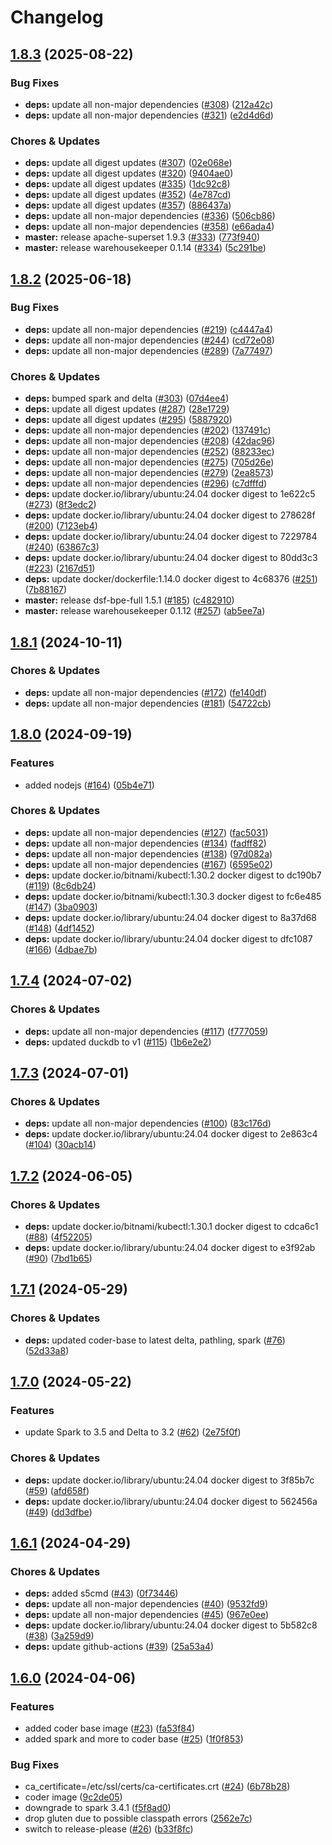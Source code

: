 # Changelog

## [1.8.3](https://github.com/miracum/util-images/compare/coder-base-v1.8.2...coder-base-v1.8.3) (2025-08-22)


### Bug Fixes

* **deps:** update all non-major dependencies ([#308](https://github.com/miracum/util-images/issues/308)) ([212a42c](https://github.com/miracum/util-images/commit/212a42c8045bc0cc33985036643f777339366b03))
* **deps:** update all non-major dependencies ([#321](https://github.com/miracum/util-images/issues/321)) ([e2d4d6d](https://github.com/miracum/util-images/commit/e2d4d6dddafea513b8d406953505b21f7bee48db))


### Chores & Updates

* **deps:** update all digest updates ([#307](https://github.com/miracum/util-images/issues/307)) ([02e068e](https://github.com/miracum/util-images/commit/02e068ea4e3675455754a88701d98301f78d975d))
* **deps:** update all digest updates ([#320](https://github.com/miracum/util-images/issues/320)) ([9404ae0](https://github.com/miracum/util-images/commit/9404ae0bf1af2738b361320cb5cc6273dba5e113))
* **deps:** update all digest updates ([#335](https://github.com/miracum/util-images/issues/335)) ([1dc92c8](https://github.com/miracum/util-images/commit/1dc92c83fa4128fc6444d8b83759ba2559a93283))
* **deps:** update all digest updates ([#352](https://github.com/miracum/util-images/issues/352)) ([4e787cd](https://github.com/miracum/util-images/commit/4e787cd09e6e9bfe3ce4c139b2cfd67fe5239eec))
* **deps:** update all digest updates ([#357](https://github.com/miracum/util-images/issues/357)) ([886437a](https://github.com/miracum/util-images/commit/886437aa465196e4af5345a5d5704822c9bc353f))
* **deps:** update all non-major dependencies ([#336](https://github.com/miracum/util-images/issues/336)) ([506cb86](https://github.com/miracum/util-images/commit/506cb862597208bf1300516d50a8581bfe246e9d))
* **deps:** update all non-major dependencies ([#358](https://github.com/miracum/util-images/issues/358)) ([e66ada4](https://github.com/miracum/util-images/commit/e66ada4f6474a7fd7bccf605e6426366edeab983))
* **master:** release apache-superset 1.9.3 ([#333](https://github.com/miracum/util-images/issues/333)) ([773f940](https://github.com/miracum/util-images/commit/773f940026bdfcb5267e9f370574c3e8c8be31fd))
* **master:** release warehousekeeper 0.1.14 ([#334](https://github.com/miracum/util-images/issues/334)) ([5c291be](https://github.com/miracum/util-images/commit/5c291be253dd6224cd6eb3664a98bd79f3299409))

## [1.8.2](https://github.com/miracum/util-images/compare/coder-base-v1.8.1...coder-base-v1.8.2) (2025-06-18)


### Bug Fixes

* **deps:** update all non-major dependencies ([#219](https://github.com/miracum/util-images/issues/219)) ([c4447a4](https://github.com/miracum/util-images/commit/c4447a4209168a08b7e6d603d743199e890a89ee))
* **deps:** update all non-major dependencies ([#244](https://github.com/miracum/util-images/issues/244)) ([cd72e08](https://github.com/miracum/util-images/commit/cd72e08c33a8b618d1d1da2a2f0ba925866e804c))
* **deps:** update all non-major dependencies ([#289](https://github.com/miracum/util-images/issues/289)) ([7a77497](https://github.com/miracum/util-images/commit/7a774975f5cdf12caa987292a509faf455c11afb))


### Chores & Updates

* **deps:** bumped spark and delta ([#303](https://github.com/miracum/util-images/issues/303)) ([07d4ee4](https://github.com/miracum/util-images/commit/07d4ee419fca0372ab964b8537bdd751401a2159))
* **deps:** update all digest updates ([#287](https://github.com/miracum/util-images/issues/287)) ([28e1729](https://github.com/miracum/util-images/commit/28e17290bda40eaa8b1520ce06459d7d305159ba))
* **deps:** update all digest updates ([#295](https://github.com/miracum/util-images/issues/295)) ([5887920](https://github.com/miracum/util-images/commit/588792052d11e980a0445f7d418760a90da5421f))
* **deps:** update all non-major dependencies ([#202](https://github.com/miracum/util-images/issues/202)) ([137491c](https://github.com/miracum/util-images/commit/137491c1ceb07d62c9386eddb7e2c0980f78550f))
* **deps:** update all non-major dependencies ([#208](https://github.com/miracum/util-images/issues/208)) ([42dac96](https://github.com/miracum/util-images/commit/42dac969dfc89a8ca042643c34cf7ef5f1919c6b))
* **deps:** update all non-major dependencies ([#252](https://github.com/miracum/util-images/issues/252)) ([88233ec](https://github.com/miracum/util-images/commit/88233ecc8c253079fb474ce34ac18957eea9d609))
* **deps:** update all non-major dependencies ([#275](https://github.com/miracum/util-images/issues/275)) ([705d26e](https://github.com/miracum/util-images/commit/705d26eead05a118d23ba05d4ff71bb27cea53e8))
* **deps:** update all non-major dependencies ([#279](https://github.com/miracum/util-images/issues/279)) ([2ea8573](https://github.com/miracum/util-images/commit/2ea85736840458fbf4f4a05389eb1372e50f1386))
* **deps:** update all non-major dependencies ([#296](https://github.com/miracum/util-images/issues/296)) ([c7dfffd](https://github.com/miracum/util-images/commit/c7dfffdf7b28a97bcc666e3c44313e7d24fc3337))
* **deps:** update docker.io/library/ubuntu:24.04 docker digest to 1e622c5 ([#273](https://github.com/miracum/util-images/issues/273)) ([8f3edc2](https://github.com/miracum/util-images/commit/8f3edc2cd75d0aa86f945f6893f4a028b8fc40d6))
* **deps:** update docker.io/library/ubuntu:24.04 docker digest to 278628f ([#200](https://github.com/miracum/util-images/issues/200)) ([7123eb4](https://github.com/miracum/util-images/commit/7123eb4aea824204e6ae05e425192dc51227d289))
* **deps:** update docker.io/library/ubuntu:24.04 docker digest to 7229784 ([#240](https://github.com/miracum/util-images/issues/240)) ([63867c3](https://github.com/miracum/util-images/commit/63867c30b6b64571d53db10cd969fd9b5d9fe673))
* **deps:** update docker.io/library/ubuntu:24.04 docker digest to 80dd3c3 ([#223](https://github.com/miracum/util-images/issues/223)) ([2167d51](https://github.com/miracum/util-images/commit/2167d518d6da25113a7357a05847f1a57b6f6500))
* **deps:** update docker/dockerfile:1.14.0 docker digest to 4c68376 ([#251](https://github.com/miracum/util-images/issues/251)) ([7b88167](https://github.com/miracum/util-images/commit/7b881674d6bf28cb4b18f9064861e8627c3d9188))
* **master:** release dsf-bpe-full 1.5.1 ([#185](https://github.com/miracum/util-images/issues/185)) ([c482910](https://github.com/miracum/util-images/commit/c482910bc6099ede6c223b2444d3732b5a9f5214))
* **master:** release warehousekeeper 0.1.12 ([#257](https://github.com/miracum/util-images/issues/257)) ([ab5ee7a](https://github.com/miracum/util-images/commit/ab5ee7a4c6c3877bde4922aa7736a9550b0f9574))

## [1.8.1](https://github.com/miracum/util-images/compare/coder-base-v1.8.0...coder-base-v1.8.1) (2024-10-11)


### Chores & Updates

* **deps:** update all non-major dependencies ([#172](https://github.com/miracum/util-images/issues/172)) ([fe140df](https://github.com/miracum/util-images/commit/fe140df191302227a5eb3d846818600e10adc180))
* **deps:** update all non-major dependencies ([#181](https://github.com/miracum/util-images/issues/181)) ([54722cb](https://github.com/miracum/util-images/commit/54722cbee68dab4b5ea7e6c4d8e2d054929ef40b))

## [1.8.0](https://github.com/miracum/util-images/compare/coder-base-v1.7.4...coder-base-v1.8.0) (2024-09-19)


### Features

* added nodejs ([#164](https://github.com/miracum/util-images/issues/164)) ([05b4e71](https://github.com/miracum/util-images/commit/05b4e7199bdc76c546d49a618fb0309738589824))


### Chores & Updates

* **deps:** update all non-major dependencies ([#127](https://github.com/miracum/util-images/issues/127)) ([fac5031](https://github.com/miracum/util-images/commit/fac50314ab1502367e2f983eadf2aacb5a5cc822))
* **deps:** update all non-major dependencies ([#134](https://github.com/miracum/util-images/issues/134)) ([fadff82](https://github.com/miracum/util-images/commit/fadff82147a2ed0dac75f8ac0bef4d097f9bcced))
* **deps:** update all non-major dependencies ([#138](https://github.com/miracum/util-images/issues/138)) ([97d082a](https://github.com/miracum/util-images/commit/97d082a6be9f30472a015318286ca9e9edf4eb84))
* **deps:** update all non-major dependencies ([#167](https://github.com/miracum/util-images/issues/167)) ([6595e02](https://github.com/miracum/util-images/commit/6595e02dab8f6048b2bc56c4e89081c5f7aff255))
* **deps:** update docker.io/bitnami/kubectl:1.30.2 docker digest to dc190b7 ([#119](https://github.com/miracum/util-images/issues/119)) ([8c6db24](https://github.com/miracum/util-images/commit/8c6db246777184370d1817f0ef50de62ba2087ce))
* **deps:** update docker.io/bitnami/kubectl:1.30.3 docker digest to fc6e485 ([#147](https://github.com/miracum/util-images/issues/147)) ([3ba0903](https://github.com/miracum/util-images/commit/3ba09031235efb656036ae1eaa2c7de411dd443f))
* **deps:** update docker.io/library/ubuntu:24.04 docker digest to 8a37d68 ([#148](https://github.com/miracum/util-images/issues/148)) ([4df1452](https://github.com/miracum/util-images/commit/4df1452016ed1eee1e00254f1da3ea15aa55f1ab))
* **deps:** update docker.io/library/ubuntu:24.04 docker digest to dfc1087 ([#166](https://github.com/miracum/util-images/issues/166)) ([4dbae7b](https://github.com/miracum/util-images/commit/4dbae7b6a773f9974be41053855c680e0159ddb8))

## [1.7.4](https://github.com/miracum/util-images/compare/coder-base-v1.7.3...coder-base-v1.7.4) (2024-07-02)


### Chores & Updates

* **deps:** update all non-major dependencies ([#117](https://github.com/miracum/util-images/issues/117)) ([f777059](https://github.com/miracum/util-images/commit/f777059c5c54e1504246733adbd43fa694557986))
* **deps:** updated duckdb to v1 ([#115](https://github.com/miracum/util-images/issues/115)) ([1b6e2e2](https://github.com/miracum/util-images/commit/1b6e2e2795a5d05da98c6f1fff350c728164b1c4))

## [1.7.3](https://github.com/miracum/util-images/compare/coder-base-v1.7.2...coder-base-v1.7.3) (2024-07-01)


### Chores & Updates

* **deps:** update all non-major dependencies ([#100](https://github.com/miracum/util-images/issues/100)) ([83c176d](https://github.com/miracum/util-images/commit/83c176da1f86d04bee8f2182a99640bb520097d4))
* **deps:** update docker.io/library/ubuntu:24.04 docker digest to 2e863c4 ([#104](https://github.com/miracum/util-images/issues/104)) ([30acb14](https://github.com/miracum/util-images/commit/30acb149d9962fef136a2fc6b2f66f23bcd714ab))

## [1.7.2](https://github.com/miracum/util-images/compare/coder-base-v1.7.1...coder-base-v1.7.2) (2024-06-05)


### Chores & Updates

* **deps:** update docker.io/bitnami/kubectl:1.30.1 docker digest to cdca6c1 ([#88](https://github.com/miracum/util-images/issues/88)) ([4f52205](https://github.com/miracum/util-images/commit/4f522050c238a994f133be3119f90e4afbcf762f))
* **deps:** update docker.io/library/ubuntu:24.04 docker digest to e3f92ab ([#90](https://github.com/miracum/util-images/issues/90)) ([7bd1b65](https://github.com/miracum/util-images/commit/7bd1b654fd84487e9ad46eb22deb2acc1b41b6bd))

## [1.7.1](https://github.com/miracum/util-images/compare/coder-base-v1.7.0...coder-base-v1.7.1) (2024-05-29)


### Chores & Updates

* **deps:** updated coder-base to latest delta, pathling, spark ([#76](https://github.com/miracum/util-images/issues/76)) ([52d33a8](https://github.com/miracum/util-images/commit/52d33a859c48db47a77be2b98283759dc8f2ec45))

## [1.7.0](https://github.com/miracum/util-images/compare/coder-base-v1.6.1...coder-base-v1.7.0) (2024-05-22)


### Features

* update Spark to 3.5 and Delta to 3.2 ([#62](https://github.com/miracum/util-images/issues/62)) ([2e75f0f](https://github.com/miracum/util-images/commit/2e75f0f74a24309f70e9b2f70cce8778d606b0a6))


### Chores & Updates

* **deps:** update docker.io/library/ubuntu:24.04 docker digest to 3f85b7c ([#59](https://github.com/miracum/util-images/issues/59)) ([afd658f](https://github.com/miracum/util-images/commit/afd658f52890da05d77ff3524d61021332f14b5c))
* **deps:** update docker.io/library/ubuntu:24.04 docker digest to 562456a ([#49](https://github.com/miracum/util-images/issues/49)) ([dd3dfbe](https://github.com/miracum/util-images/commit/dd3dfbece1f7a2161490c34fe82971414d4f20ab))

## [1.6.1](https://github.com/miracum/util-images/compare/coder-base-v1.6.0...coder-base-v1.6.1) (2024-04-29)


### Chores & Updates

* **deps:** added s5cmd ([#43](https://github.com/miracum/util-images/issues/43)) ([0f73446](https://github.com/miracum/util-images/commit/0f73446c49acc887d9db39eb17ccd7bfd0427cc4))
* **deps:** update all non-major dependencies ([#40](https://github.com/miracum/util-images/issues/40)) ([9532fd9](https://github.com/miracum/util-images/commit/9532fd96759994d85f3c023a3673045f1a1426b1))
* **deps:** update all non-major dependencies ([#45](https://github.com/miracum/util-images/issues/45)) ([967e0ee](https://github.com/miracum/util-images/commit/967e0eed203fd71157014c5d547f183bc71dcd7c))
* **deps:** update docker.io/library/ubuntu:24.04 docker digest to 5b582c8 ([#38](https://github.com/miracum/util-images/issues/38)) ([3a259d9](https://github.com/miracum/util-images/commit/3a259d9ce616089c11fb10c11cdcd02b54654a56))
* **deps:** update github-actions ([#39](https://github.com/miracum/util-images/issues/39)) ([25a53a4](https://github.com/miracum/util-images/commit/25a53a4401e23ae5ee01260ffe5627c202fd48b6))

## [1.6.0](https://github.com/miracum/util-images/compare/coder-base-v1.5.2...coder-base-v1.6.0) (2024-04-06)


### Features

* added coder base image ([#23](https://github.com/miracum/util-images/issues/23)) ([fa53f84](https://github.com/miracum/util-images/commit/fa53f84cf362e8242fef7bcc761b11a8743ebab5))
* added spark and more to coder base ([#25](https://github.com/miracum/util-images/issues/25)) ([1f0f853](https://github.com/miracum/util-images/commit/1f0f85305743d909627cd9a290a5792ae8c3de8c))


### Bug Fixes

* ca_certificate=/etc/ssl/certs/ca-certificates.crt ([#24](https://github.com/miracum/util-images/issues/24)) ([6b78b28](https://github.com/miracum/util-images/commit/6b78b289ff01edc518c88d1bbf18025997a884a6))
* coder image ([9c2de05](https://github.com/miracum/util-images/commit/9c2de05769adc97b85f8f9cc86756f8fab3f45e2))
* downgrade to spark 3.4.1 ([f5f8ad0](https://github.com/miracum/util-images/commit/f5f8ad069af6cfe97d20bb66ce7188b95f1c483e))
* drop gluten due to possible classpath errors ([2562e7c](https://github.com/miracum/util-images/commit/2562e7cf2c44f451f3a34cf381cc06de2b8c25a9))
* switch to release-please ([#26](https://github.com/miracum/util-images/issues/26)) ([b33f8fc](https://github.com/miracum/util-images/commit/b33f8fc20e99216e7242e47102ef36830ce9cbbc))
